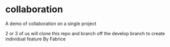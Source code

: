 # collaboration
A demo of collaboration on a single project

2 or 3 of us will clone this repo and branch off the develop branch to create individual feature
By Fabrice

